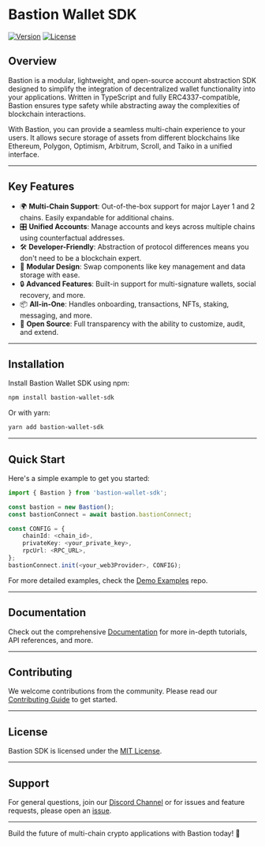 # Bastion Wallet SDK

[![Version](https://img.shields.io/npm/v/bastion-wallet-sdk)](https://www.npmjs.com/package/bastion-wallet-sdk) [![License](https://img.shields.io/badge/license-MIT-blue)](https://github.com/bastion-wallet/sdk/blob/main/LICENSE)

## Overview

Bastion is a modular, lightweight, and open-source account abstraction SDK designed to simplify the integration of decentralized wallet functionality into your applications. Written in TypeScript and fully ERC4337-compatible, Bastion ensures type safety while abstracting away the complexities of blockchain interactions.

With Bastion, you can provide a seamless multi-chain experience to your users. It allows secure storage of assets from different blockchains like Ethereum, Polygon, Optimism, Arbitrum, Scroll, and Taiko in a unified interface.

---

## Key Features

- 🌍 **Multi-Chain Support**: Out-of-the-box support for major Layer 1 and 2 chains. Easily expandable for additional chains.
- 🎛️ **Unified Accounts**: Manage accounts and keys across multiple chains using counterfactual addresses.
- 🛠️ **Developer-Friendly**: Abstraction of protocol differences means you don't need to be a blockchain expert.
- 🧩 **Modular Design**: Swap components like key management and data storage with ease.
- 🔒 **Advanced Features**: Built-in support for multi-signature wallets, social recovery, and more.
- 📦 **All-in-One**: Handles onboarding, transactions, NFTs, staking, messaging, and more.
- 🌟 **Open Source**: Full transparency with the ability to customize, audit, and extend.

---

## Installation

Install Bastion Wallet SDK using npm:

```bash
npm install bastion-wallet-sdk
```

Or with yarn:

```bash
yarn add bastion-wallet-sdk
```

---

## Quick Start

Here's a simple example to get you started:

```typescript
import { Bastion } from 'bastion-wallet-sdk';

const bastion = new Bastion();
const bastionConnect = await bastion.bastionConnect;

const CONFIG = {
	chainId: <chain_id>,
	privateKey: <your_private_key>,
	rpcUrl: <RPC_URL>,
};
bastionConnect.init(<your_web3Provider>, CONFIG);
```

For more detailed examples, check the [Demo Examples](https://github.com/bastion-wallet/demo-examples) repo.

---

## Documentation

Check out the comprehensive [Documentation](https://bastion-4.gitbook.io/bastion-sdk/) for more in-depth tutorials, API references, and more.

---

## Contributing

We welcome contributions from the community. Please read our [Contributing Guide](/CONTRIBUTING.md) to get started.

---

## License

Bastion SDK is licensed under the [MIT License](/LICENSE).

---

## Support

For general questions, join our [Discord Channel](https://discord.gg/your-discord-link) or for issues and feature requests, please open an [issue](https://github.com/bastion-wallet/sdk/issues).

---

Build the future of multi-chain crypto applications with Bastion today! 🚀

